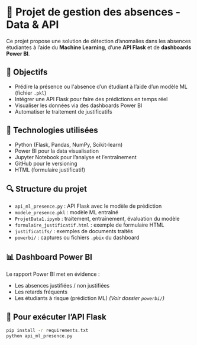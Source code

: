 # 🧠 Projet de gestion des absences - Data & API

Ce projet propose une solution de détection d’anomalies dans les absences étudiantes à l’aide du **Machine Learning**, d’une **API Flask** et de **dashboards Power BI**.

## 🎯 Objectifs
- Prédire la présence ou l'absence d’un étudiant à l’aide d’un modèle ML (fichier `.pkl`)
- Intégrer une API Flask pour faire des prédictions en temps réel
- Visualiser les données via des dashboards Power BI
- Automatiser le traitement de justificatifs

## 🧩 Technologies utilisées
- Python (Flask, Pandas, NumPy, Scikit-learn)
- Power BI pour la data visualisation
- Jupyter Notebook pour l’analyse et l’entraînement
- GitHub pour le versioning
- HTML (formulaire justificatif)

## 🔍 Structure du projet
- `api_ml_presence.py` : API Flask avec le modèle de prédiction
- `modele_presence.pkl` : modèle ML entraîné
- `ProjetData1.ipynb` : traitement, entraînement, évaluation du modèle
- `formulaire_justificatif.html` : exemple de formulaire HTML
- `justificatifs/` : exemples de documents traités
- `powerbi/` : captures ou fichiers `.pbix` du dashboard

## 📊 Dashboard Power BI
Le rapport Power BI met en évidence :
- Les absences justifiées / non justifiées
- Les retards fréquents
- Les étudiants à risque (prédiction ML)
*(Voir dossier `powerbi/`)*

## 🚀 Pour exécuter l’API Flask
```bash
pip install -r requirements.txt
python api_ml_presence.py
